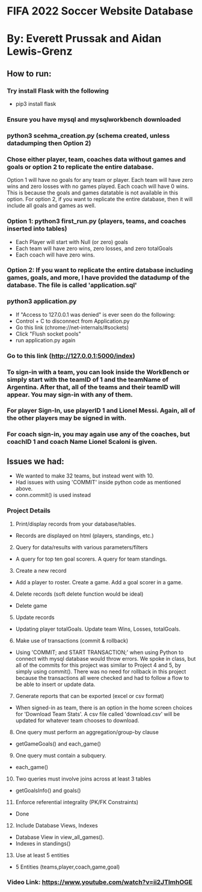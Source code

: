 # FIFA 2022 Soccer Website Database

# By: Everett Prussak and Aidan Lewis-Grenz

## How to run:

### Try install Flask with the following
- pip3 install flask

### Ensure you have mysql and mysqlworkbench downloaded

### python3 scehma_creation.py (schema created, unless datadumping then Option 2)

### Chose either player, team, coaches data without games and goals or option 2 to replicate the entire database.
Option 1 will have no goals for any team or player. Each team will have zero wins and zero losses with no games played. Each coach will have 0 wins. This is because the goals and games datatable is not available in this option. For option 2, if you want to replicate the entire database, then it will include all goals and games as well.

### Option 1: python3 first_run.py (players, teams, and coaches inserted into tables)
- Each Player will start with Null (or zero) goals
- Each team will have zero wins, zero losses, and zero totalGoals
- Each coach will have zero wins.

### Option 2: If you want to replicate the entire database including games, goals, and more, I have provided the datadump of the database. The file is called 'application.sql'

### python3 application.py
- If "Access to 127.0.0.1 was denied" is ever seen do the following:
 - Control + C to disconnect from Application.py
 - Go this link (chrome://net-internals/#sockets)
 - Click "Flush socket pools"
 - run application.py again

### Go to this link (http://127.0.0.1:5000/index)

### To sign-in with a team, you can look inside the WorkBench or simply start with the teamID of 1 and the teamName of Argentina. After that, all of the teams and their teamID will appear. You may sign-in with any of them.

### For player Sign-In, use playerID 1 and Lionel Messi. Again, all of the other players may be signed in with.


### For coach sign-in, you may again use any of the coaches, but coachID 1 and coach Name Lionel Scaloni is given.

## Issues we had:
- We wanted to make 32 teams, but instead went with 10.
- Had issues with using 'COMMIT' inside python code as mentioned above.
 - conn.commit() is used instead


### Project Details

1. Print/display records from your database/tables.
- Records are displayed on html (players, standings, etc.)

2. Query for data/results with various parameters/filters
- A query for top ten goal scorers. A query for team standings.

3. Create a new record
- Add a player to roster. Create a game. Add a goal scorer in a game.

4. Delete records (soft delete function would be ideal)
- Delete game

5. Update records
- Updating player totalGoals. Update team Wins, Losses, totalGoals.

6. Make use of transactions (commit & rollback)
- Using 'COMMIT; and START TRANSACTION;' when using Python to connect with mysql database would throw errors. We spoke in class, but all of the commits for this project was similar to Project 4 and 5, by simply using commit(). There was no need for rollback in this project because the transactions all were checked and had to follow a flow to be able to insert or update data.

7. Generate reports that can be exported (excel or csv format)
- When signed-in as team, there is an option in the home screen choices for 'Download Team Stats'. A csv file called 'download.csv' will be updated for whatever team chooses to download.

8. One query must perform an aggregation/group-by clause
- getGameGoals() and each_game()

9. One query must contain a subquery.
- each_game()

10. Two queries must involve joins across at least 3 tables
- getGoalsInfo() and goals()

11. Enforce referential integrality (PK/FK Constraints)
- Done

12. Include Database Views, Indexes
- Database View in view_all_games().
- Indexes in standings()

13. Use at least 5 entities
- 5 Entities (teams,player,coach,game,goal)


### Video Link: https://www.youtube.com/watch?v=ii2JTlmhOGE
